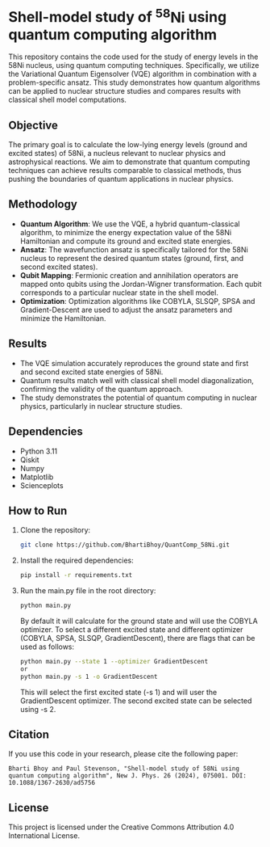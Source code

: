 # Shell-model study of $^{58}\text{Ni}$ using quantum computing algorithm

This repository contains the code used for the study of energy levels in the 58Ni nucleus, using quantum computing techniques. Specifically, we utilize the Variational Quantum Eigensolver (VQE) algorithm in combination with a problem-specific ansatz. This study demonstrates how quantum algorithms can be applied to nuclear structure studies and compares results with classical shell model computations.

## Objective
The primary goal is to calculate the low-lying energy levels (ground and excited states) of 58Ni, a nucleus relevant to nuclear physics and astrophysical reactions. We aim to demonstrate that quantum computing techniques can achieve results comparable to classical methods, thus pushing the boundaries of quantum applications in nuclear physics.

## Methodology
- **Quantum Algorithm**: We use the VQE, a hybrid quantum-classical algorithm, to minimize the energy expectation value of the 58Ni Hamiltonian and compute its ground and excited state energies.
- **Ansatz**: The wavefunction ansatz is specifically tailored for the 58Ni nucleus to represent the desired quantum states (ground, first, and second excited states).
- **Qubit Mapping**: Fermionic creation and annihilation operators are mapped onto qubits using the Jordan-Wigner transformation. Each qubit corresponds to a particular nuclear state in the shell model.
- **Optimization**: Optimization algorithms like COBYLA, SLSQP, SPSA and Gradient-Descent are used to adjust the ansatz parameters and minimize the Hamiltonian.


## Results
- The VQE simulation accurately reproduces the ground state and first and second excited state energies of 58Ni.
- Quantum results match well with classical shell model diagonalization, confirming the validity of the quantum approach.
- The study demonstrates the potential of quantum computing in nuclear physics, particularly in nuclear structure studies.

## Dependencies
- Python 3.11
- Qiskit
- Numpy
- Matplotlib
- Scienceplots

## How to Run
1. Clone the repository:
   ```bash
   git clone https://github.com/BhartiBhoy/QuantComp_58Ni.git
   ```
2. Install the required dependencies:
   ```bash
   pip install -r requirements.txt
   ```
3. Run the main.py file in the root directory:
   ```bash
   python main.py
   ```
   By default it will calculate for the ground state and will use the COBYLA optimizer. 
   To select a different excited state and different optimizer (COBYLA, SPSA, SLSQP, GradientDescent), there are flags that can be used as follows:
   ```bash
   python main.py --state 1 --optimizer GradientDescent
   or
   python main.py -s 1 -o GradientDescent
   ```
   This will select the first excited state (-s 1) and will user the GradientDescent optimizer. 
   The second excited state can be selected using -s 2.


## Citation
If you use this code in your research, please cite the following paper:
```
Bharti Bhoy and Paul Stevenson, "Shell-model study of 58Ni using quantum computing algorithm", New J. Phys. 26 (2024), 075001. DOI: 10.1088/1367-2630/ad5756
```

## License
This project is licensed under the Creative Commons Attribution 4.0 International License. 
